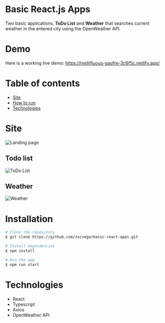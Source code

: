 # Basic React.js Apps

Two basic applications, **ToDo List** and **Weather** that searches current weather in the entered city using the OpenWeather API.

# Demo
Here is a working live demo: https://mellifluous-gaufre-3c6f5c.netlify.app/

# Table of contents

 - [Site](#site) 
  - [How to run](#installation)
  - [Technologies](#technologies)




# Site
![Landing page](https://i.imgur.com/x2QE18m.png)
## Todo list
![ToDo List](https://i.imgur.com/pz8l43K.png)

## Weather
![Weather](https://i.imgur.com/gv294Ys.png)

# Installation
```bash
# Clone the repository
$ git clone https://github.com/zxcvego/basic-react-apps.git

# Install dependencies
$ npm install

# Run the app
$ npm run start
```

# Technologies

 - React
 - Typescript
 - Axios
 - OpenWeather API
